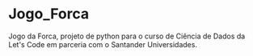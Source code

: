 # Jogo_Forca
Jogo da Forca, projeto de python para o curso de Ciência de Dados da Let's Code em parceria com o Santander Universidades.
